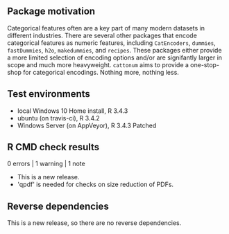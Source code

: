 ## Package motivation

Categorical features often are a key part of many modern datasets in different industries.  There are several other packages that encode categorical features as numeric features, including `CatEncoders`, `dummies`, `fastDummies`, `h2o`, `makedummies`, and `recipes`.  These packages either provide a more limited selection of encoding options and/or are signifantly larger in scope and much more heavyweight.  `cattonum` aims to provide a one-stop-shop for categorical encodings.  Nothing more, nothing less.

## Test environments

* local Windows 10 Home install, R 3.4.3
* ubuntu (on travis-ci), R 3.4.2
* Windows Server (on AppVeyor), R 3.4.3 Patched

## R CMD check results

0 errors | 1 warning | 1 note

* This is a new release.
* 'qpdf' is needed for checks on size reduction of PDFs.

## Reverse dependencies

This is a new release, so there are no reverse dependencies.